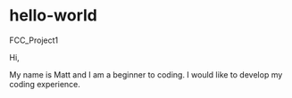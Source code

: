 # hello-world
FCC_Project1

Hi,

My name is Matt and I am a beginner to coding. I would like to develop my coding experience.
